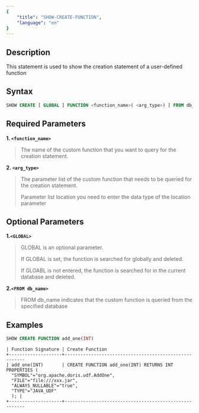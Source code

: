 ```yaml
---
{
    "title": "SHOW-CREATE-FUNCTION",
    "language": "en"
}
---
```


<!--
Licensed to the Apache Software Foundation (ASF) under one
or more contributor license agreements.  See the NOTICE file
distributed with this work for additional information
regarding copyright ownership.  The ASF licenses this file
to you under the Apache License, Version 2.0 (the
"License"); you may not use this file except in compliance
with the License.  You may obtain a copy of the License at

  http://www.apache.org/licenses/LICENSE-2.0

Unless required by applicable law or agreed to in writing,
software distributed under the License is distributed on an
"AS IS" BASIS, WITHOUT WARRANTIES OR CONDITIONS OF ANY
KIND, either express or implied.  See the License for the
specific language governing permissions and limitations
under the License.
-->

## Description

This statement is used to show the creation statement of a user-defined function

## Syntax

```sql
SHOW CREATE [ GLOBAL ] FUNCTION <function_name>( <arg_type>) [ FROM db_name ];
```

## Required Parameters

**1. `<function_name>`**

> The name of the custom function that you want to query for the creation statement.

**2. `<arg_type>`**

> The parameter list of the custom function that needs to be queried for the creation statement.
>
> Parameter list location you need to enter the data type of the location parameter

## Optional Parameters

**1.`<GLOBAL>`**

> GLOBAL is an optional parameter.
>
> If GLOBAL is set, the function is searched for globally and deleted.
>
> If GLOABL is not entered, the function is searched for in the current database and deleted.

**2.`<FROM db_name>`**

> FROM db_name indicates that the custom function is queried from the specified database

## Examples

```sql
SHOW CREATE FUNCTION add_one(INT)
```

```text
| Function Signature | Create Function
+--------------------+-------------------------------------------------------
| add_one(INT)       | CREATE FUNCTION add_one(INT) RETURNS INT PROPERTIES (
  "SYMBOL"="org.apache.doris.udf.AddOne",
  "FILE"="file:///xxx.jar",
  "ALWAYS_NULLABLE"="true",
  "TYPE"="JAVA_UDF"
  ); |
+--------------------+-------------------------------------------------------
```
